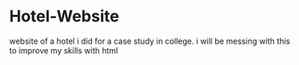 # Hotel-Website
website of a hotel i did for a case study in college. i will be messing with this to improve my skills with html

